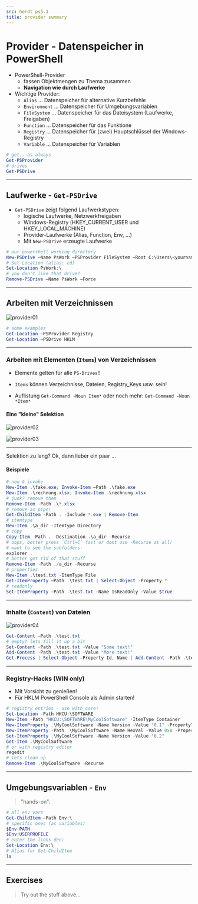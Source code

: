 ```yaml
---
src: herdt ps5.1
title: provider summary
---
```


# Provider - Datenspeicher in PowerShell

- PowerShell-Provider 
  - fassen Objektmengen zu Thema zusammen
  - **Navigation wie durch Laufwerke**
- Wichtige Provider:
  - `Alias` ...  Datenspeicher für alternative Kurzbefehle
  - `Environment` ...  Datenspeicher für Umgebungsvariablen
  - `FileSystem` ... Datenspeicher für das Dateisystem (Laufwerke, Freigaben)
  - `Function` ... Datenspeicher für das Funktione
  - `Registry` ... Datenspeicher für (zwei) Hauptschlüssel der Windows-Registry
  - `Variable` ... Datenspeicher für Variablen

```powershell
# get.. as always
Get-PSProvider
# drives
Get-PSDrive
```

---

## Laufwerke - `Get-PSDrive`

- `Get-PSDrive` zeigt folgend Laufwerkstypen:
  - logische Laufwerke, Netzwerkfreigaben
  - Windows-Registry (HKEY_CURRENT_USER und HKEY_LOCAL_MACHINE)
  - Provider-Laufwerke (Alias, Function, Env, ...)
  - Mit `New-PSDrive` erzeugte Laufwerke

```powershell
# our powershell working directory
New-PSDrive –Name PsWork –PSProvider FileSystem –Root C:\Users\<yourname>\pwsh -Persist
# Set-Location (alias: cd)
Set-Location PsWork:\
# you don't like that drive?
Remove-PSDrive –Name PsWork –Force
```

---

## Arbeiten mit Verzeichnissen

![provider01](./_img/provider01.png)

```powershell
# some examples
Get-Location –PSProvider Registry
Get-Location –PSDrive HKLM
```

---

### Arbeiten mit Elementen (`Items`) von Verzeichnissen

- Elemente gelten für alle `PS-Drives`!!
- `Items` können Verzeichnisse, Dateien, Registry_Keys usw. sein!

- Auflistung `Get-Command -Noun Item*` oder noch mehr: `Get-Command -Noun *Item*`

#### Eine "kleine" Selektion

![provider02](./_img/provider02.png)

![provider03](./_img/provider03.png)

---

Selektion zu lang? Ok, dann lieber ein paar ...

#### Beispiele

```powershell
# new & invoke
New-Item .\fake.exe; Invoke-Item –Path .\fake.exe 
New-Item .\rechnung.xlsx; Invoke-Item .\rechnung.xlsx
# junk? remove them
Remove-Item -Path .\*.xlsx
# remove as pipe!
Get-ChildItem -Path . -Include *.exe | Remove-Item
# itemtype
New-Item .\a_dir -ItemType Directory
# copy
Copy-Item -Path . -Destination .\a_dir -Recurse
# oops, better press `Ctrl+C` fast or dont use -Recurse at all!
# want to see the subfolders:
explorer .
# better get rid of that stuff
Remove-Item -Path ./a_dir -Recurse
# properties
New-Item .\test.txt -ItemType File
Get-ItemProperty –Path .\test.txt | Select-Object -Property *
# readonly
Set-ItemProperty –Path .\test.txt –Name IsReadOnly –Value $true
```

---

### Inhalte (`Content`) von Dateien

![provider04](./_img/provider04.png)

```powershell
Get-Content –Path .\test.txt
# empty? lets fill it up a bit
Set-Content -Path .\test.txt -Value "Some text!"
Add-Content -Path .\test.txt -Value "More text!"
Get-Process | Select-Object –Property Id, Name | Add-Content -Path .\test.txt
```

---

### Registry-Hacks (WIN only)

- Mit Vorsicht zu genießen! 
- Für HKLM PowerShell Console als Admin starten!

```powershell
# registry entries - use with care!
Set-Location -Path HKCU:\SOFTWARE
New-Item -Path "HKCU:\SOFTWARE\MyCoolSoftware" -ItemType Container
New-ItemProperty .\MyCoolSoftware -Name Version -Value "0.1" -PropertyType String
New-ItemProperty -Path .\MyCoolSoftware -Name HexVal -Value 0xA -PropertyType DWORD
Set-ItemProperty .\MyCoolSoftware -Name Version -Value "0.2"
Get-Item .\MyCoolSoftware
# or with registry editor
regedit
# lets clean up
Remove-Item .\MyCoolSoftware -Recurse
```

---

## Umgebungsvariablen - `Env`

> "hands-on":

```powershell
# all env vars
Get-ChildItem –Path Env:\
# specific ones (as variables)
$Env:PATH
$Env:USERPROFILE
# enter the lions den:
Set-Location Env:\
# Alias for Get-ChildItem
ls
```

---

## Exercises

> Try out the stuff above...